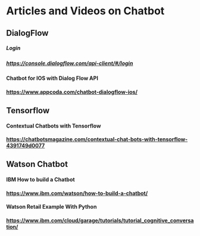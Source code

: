 # Articles and Videos on Chatbot

## DialogFlow
##### Login
##### https://console.dialogflow.com/api-client/#/login

#### Chatbot for IOS with Dialog Flow API
#### https://www.appcoda.com/chatbot-dialogflow-ios/

## Tensorflow
#### Contextual Chatbots with Tensorflow
#### https://chatbotsmagazine.com/contextual-chat-bots-with-tensorflow-4391749d0077

## Watson Chatbot
#### IBM How to build a Chatbot
#### https://www.ibm.com/watson/how-to-build-a-chatbot/

#### Watson Retail Example With Python
#### https://www.ibm.com/cloud/garage/tutorials/tutorial_cognitive_conversation/
